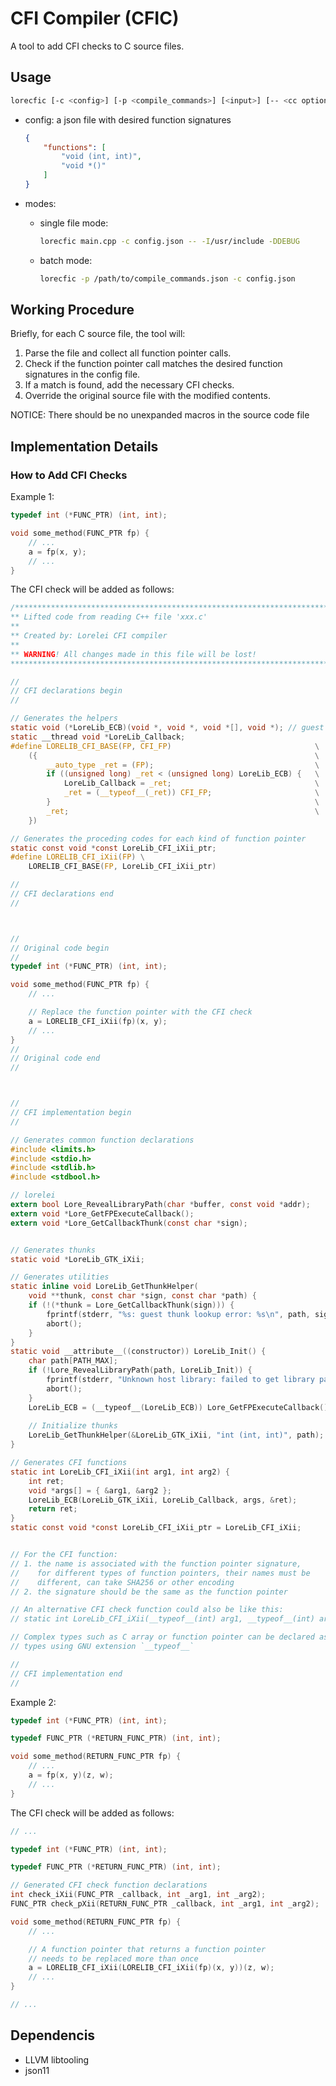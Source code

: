 # CFI Compiler (CFIC)

A tool to add CFI checks to C source files.

## Usage

```bash
lorecfic [-c <config>] [-p <compile_commands>] [<input>] [-- <cc options>]
```

- config: a json file with desired function signatures
    ```json
    {
        "functions": [
            "void (int, int)",
            "void *()"
        ]
    }
    ```

- modes:
    - single file mode:
        ```bash
        lorecfic main.cpp -c config.json -- -I/usr/include -DDEBUG
        ```
    - batch mode:
        ```bash
        lorecfic -p /path/to/compile_commands.json -c config.json
        ```

## Working Procedure

Briefly, for each C source file, the tool will:
1. Parse the file and collect all function pointer calls.
2. Check if the function pointer call matches the desired function signatures in the config file.
3. If a match is found, add the necessary CFI checks.
4. Override the original source file with the modified contents.

NOTICE: There should be no unexpanded macros in the source code file

## Implementation Details

### How to Add CFI Checks

Example 1:
```c
typedef int (*FUNC_PTR) (int, int);

void some_method(FUNC_PTR fp) {
    // ...
    a = fp(x, y);
    // ...
}
```

The CFI check will be added as follows:
```c
/****************************************************************************
** Lifted code from reading C++ file 'xxx.c'
**
** Created by: Lorelei CFI compiler
**
** WARNING! All changes made in this file will be lost!
*****************************************************************************/

//
// CFI declarations begin
//

// Generates the helpers
static void (*LoreLib_ECB)(void *, void *, void *[], void *); // guest entry
static __thread void *LoreLib_Callback;
#define LORELIB_CFI_BASE(FP, CFI_FP)                                \
    ({                                                              \
        __auto_type _ret = (FP);                                    \
        if ((unsigned long) _ret < (unsigned long) LoreLib_ECB) {   \
            LoreLib_Callback = _ret;                                \
            _ret = (__typeof__(_ret)) CFI_FP;                       \
        }                                                           \
        _ret;                                                       \
    })

// Generates the proceding codes for each kind of function pointer
static const void *const LoreLib_CFI_iXii_ptr;
#define LORELIB_CFI_iXii(FP) \
    LORELIB_CFI_BASE(FP, LoreLib_CFI_iXii_ptr)

//
// CFI declarations end
//



//
// Original code begin
//
typedef int (*FUNC_PTR) (int, int);

void some_method(FUNC_PTR fp) {
    // ...

    // Replace the function pointer with the CFI check
    a = LORELIB_CFI_iXii(fp)(x, y);
    // ...
}
//
// Original code end
//



//
// CFI implementation begin
//

// Generates common function declarations
#include <limits.h>
#include <stdio.h>
#include <stdlib.h>
#include <stdbool.h>

// lorelei
extern bool Lore_RevealLibraryPath(char *buffer, const void *addr);
extern void *Lore_GetFPExecuteCallback();
extern void *Lore_GetCallbackThunk(const char *sign);


// Generates thunks
static void *LoreLib_GTK_iXii;

// Generates utilities
static inline void LoreLib_GetThunkHelper(
    void **thunk, const char *sign, const char *path) {
    if (!(*thunk = Lore_GetCallbackThunk(sign))) {
        fprintf(stderr, "%s: guest thunk lookup error: %s\n", path, sign);
        abort();
    }
}
static void __attribute__((constructor)) LoreLib_Init() {
    char path[PATH_MAX];
    if (!Lore_RevealLibraryPath(path, LoreLib_Init)) {
        fprintf(stderr, "Unknown host library: failed to get library path\n");
        abort();
    }
    LoreLib_ECB = (__typeof__(LoreLib_ECB)) Lore_GetFPExecuteCallback();
    
    // Initialize thunks
    LoreLib_GetThunkHelper(&LoreLib_GTK_iXii, "int (int, int)", path);
}

// Generates CFI functions
static int LoreLib_CFI_iXii(int arg1, int arg2) {
    int ret;
    void *args[] = { &arg1, &arg2 };
    LoreLib_ECB(LoreLib_GTK_iXii, LoreLib_Callback, args, &ret);
    return ret;
}
static const void *const LoreLib_CFI_iXii_ptr = LoreLib_CFI_iXii;


// For the CFI function:
// 1. the name is associated with the function pointer signature,
//    for different types of function pointers, their names must be
//    different, can take SHA256 or other encoding
// 2. the signature should be the same as the function pointer

// An alternative CFI check function could also be like this:
// static int LoreLib_CFI_iXii(__typeof__(int) arg1, __typeof__(int) arg2)

// Complex types such as C array or function pointer can be declared as common
// types using GNU extension `__typeof__`

//
// CFI implementation end
//
```

Example 2:
```c
typedef int (*FUNC_PTR) (int, int);

typedef FUNC_PTR (*RETURN_FUNC_PTR) (int, int);

void some_method(RETURN_FUNC_PTR fp) {
    // ...
    a = fp(x, y)(z, w);
    // ...
}
```

The CFI check will be added as follows:
```c
// ...

typedef int (*FUNC_PTR) (int, int);

typedef FUNC_PTR (*RETURN_FUNC_PTR) (int, int);

// Generated CFI check function declarations
int check_iXii(FUNC_PTR _callback, int _arg1, int _arg2);
FUNC_PTR check_pXii(RETURN_FUNC_PTR _callback, int _arg1, int _arg2);

void some_method(RETURN_FUNC_PTR fp) {
    // ...

    // A function pointer that returns a function pointer
    // needs to be replaced more than once
    a = LORELIB_CFI_iXii(LORELIB_CFI_iXii(fp)(x, y))(z, w);
    // ...
}

// ...
```

## Dependencis

- LLVM libtooling
- json11